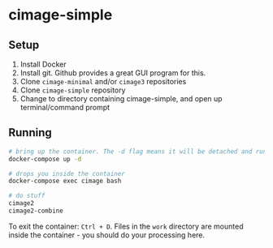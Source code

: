 # cimage-simple

## Setup

1. Install Docker
2. Install git. Github provides a great GUI program for this.
3. Clone `cimage-minimal` and/or `cimage3` repositories
4. Clone `cimage-simple` repository
5. Change to directory containing cimage-simple, and open up terminal/command prompt

## Running

```bash
# bring up the container. The -d flag means it will be detached and running in the background until you stop it
docker-compose up -d

# drops you inside the container
docker-compose exec cimage bash

# do stuff
cimage2
cimage2-combine
```

To exit the container: `Ctrl + D`. Files in the `work` directory are mounted inside the container - you should do your processing here.
